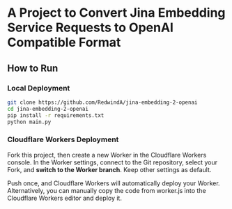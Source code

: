 # A Project to Convert Jina Embedding Service Requests to OpenAI Compatible Format

## How to Run

### Local Deployment

```bash
git clone https://github.com/RedwindA/jina-embedding-2-openai
cd jina-embedding-2-openai
pip install -r requirements.txt
python main.py
```

### Cloudflare Workers Deployment

Fork this project, then create a new Worker in the Cloudflare Workers console. In the Worker settings, connect to the Git repository, select your Fork, and **switch to the Worker branch**. Keep other settings as default.

Push once, and Cloudflare Workers will automatically deploy your Worker. Alternatively, you can manually copy the code from worker.js into the Cloudflare Workers editor and deploy it.